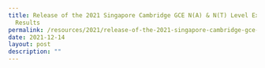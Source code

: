 ```yaml
---
title: Release of the 2021 Singapore Cambridge GCE N(A) & N(T) Level Examination
  Results
permalink: /resources/2021/release-of-the-2021-singapore-cambridge-gce-na-and-nt-level-examination-results
date: 2021-12-14
layout: post
description: ""
---
```

